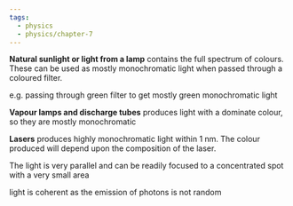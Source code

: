 ```yaml
---
tags:
  - physics
  - physics/chapter-7
---
```


**Natural sunlight or light from a lamp** contains the full spectrum of colours. These can be used as mostly monochromatic light when passed through a coloured filter. 

e.g. passing through green filter to get mostly green monochromatic light

**Vapour lamps and discharge tubes** produces light with a dominate colour, so they are mostly monochromatic

**Lasers** produces highly monochromatic light within 1 nm. The colour produced will depend upon the composition of the laser.

The light is very parallel  and can be readily focused to a concentrated spot with a very small area

light is coherent as the emission of photons is not random